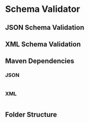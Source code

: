 # Schema Validator



## JSON Schema Validation




## XML Schema Validation


## Maven Dependencies 

### JSON 

```

```

### XML

```

```

## Folder Structure

```

```